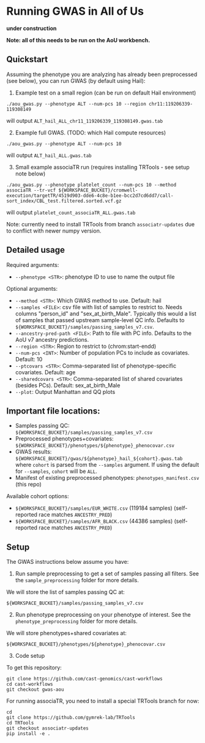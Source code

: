 # Running GWAS in All of Us

**under construction**

**Note: all of this needs to be run on the AoU workbench.**

## Quickstart

Assuming the phenotype you are analyzing has already been preprocessed (see below), you can run GWAS (by default using Hail):

1. Example test on a small region (can be run on default Hail environment)
```
./aou_gwas.py --phenotype ALT --num-pcs 10 --region chr11:119206339-119308149
```
will output `ALT_hail_ALL_chr11_119206339_119308149.gwas.tab` 

2. Example full GWAS. (TODO: which Hail compute resources)
```
./aou_gwas.py --phenotype ALT --num-pcs 10
```
will output `ALT_hail_ALL.gwas.tab`

3. Small example associaTR run (requires installing TRTools - see setup note below)

```
./aou_gwas.py --phenotype platelet_count --num-pcs 10 --method associaTR --tr-vcf ${WORKSPACE_BUCKET}/cromwell-execution/targetTR/4519d903-dde6-4c8e-b1ee-bcc2d7cd6dd7/call-sort_index/CBL_test.filtered.sorted.vcf.gz
```
will output `platelet_count_associaTR_ALL.gwas.tab`

Note: currently need to install TRTools from branch `associatr-updates` due to conflict with newer numpy version.

## Detailed usage

Required arguments:

* `--phenotype <STR>`: phenotype ID to use to name the output file

Optional arguments:

* `--method <STR>`: Which GWAS method to use. Default: hail
* `--samples <FILE>`: csv file with list of samples to restrict to. Needs columns "person_id" and "sex_at_birth_Male". Typically this would a list of samples that passed upstream sample-level QC info. Defaults to `${WORKSPACE_BUCKET}/samples/passing_samples_v7.csv`.
* `--ancestry-pred-path <FILE>`: Path to file with PC info. Defaults to the AoU v7 ancestry predictions.
* `--region <STR>`: Region to restrict to (chrom:start-endd)
* `--num-pcs <INT>`: Number of population PCs to include as covariates. Default: 10
* `--ptcovars <STR>`: Comma-separated list of phenotype-specific covariates. Default: age
* `--sharedcovars <STR>`: Comma-separated list of shared covariates (besides PCs). Default: sex_at_birth_Male
* `--plot`: Output Manhattan and QQ plots

## Important file locations:

* Samples passing QC: `${WORKSPACE_BUCKET}/samples/passing_samples_v7.csv`
* Preprocessed phenotypes+covariates: `${WORKSPACE_BUCKET}/phenotypes/${phenotype}_phenocovar.csv`
* GWAS results: `${WORKSPACE_BUCKET}/gwas/${phenotype}_hail_${cohort}.gwas.tab` where `cohort` is parsed from the `--samples` argument. If using the default for `--samples`, `cohort` will be `ALL`.
* Manifest of existing preprocessed phenotypes: `phenotypes_manifest.csv` (this repo)

Available cohort options:
* `${WORKSPACE_BUCKET}/samples/EUR_WHITE.csv` (119184 samples) (self-reported race matches `ANCESTRY_PRED`)
* `${WORKSPACE_BUCKET}/samples/AFR_BLACK.csv` (44386 samples) (self-reported race matches `ANCESTRY_PRED`)

## Setup

The GWAS instructions below assume you have:

1. Run sample preprocessing to get a set of samples passing all filters. See the `sample_preprocessing` folder for more details.

We will store the list of samples passing QC at:

```
${WORKSPACE_BUCKET}/samples/passing_samples_v7.csv
```

2. Run phenotype preprocessing on your phenotype of interest. See the `phenotype_preprocessing` folder for more details.

We will store phenotypes+shared covariates at:
```
${WORKSPACE_BUCKET}/phenotypes/${phenotype}_phenocovar.csv
```

3. Code setup

To get this repository:
```
git clone https://github.com/cast-genomics/cast-workflows
cd cast-workflows
git checkout gwas-aou
```

For running associaTR, you need to install a special TRTools branch for now:

```
cd
git clone https://github.com/gymrek-lab/TRTools
cd TRTools
git checkout associatr-updates
pip install -e .
```

